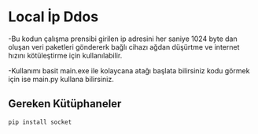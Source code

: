 # Local İp Ddos

-Bu kodun çalışma prensibi girilen ip adresini her saniye 1024 byte dan oluşan veri paketleri göndererk bağlı cihazı ağdan düşürtme ve internet hızını kötüleştirme için kullanılabilir.

-Kullanımı basit main.exe ile kolaycana atağı başlata bilirsiniz kodu görmek için ise main.py kullana bilirsiniz.
## Gereken Kütüphaneler
```bash
pip install socket
